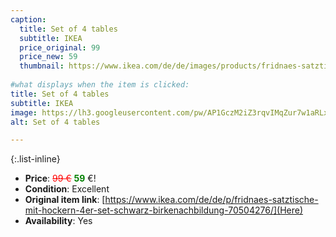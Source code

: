 ```yaml
---
caption:
  title: Set of 4 tables
  subtitle: IKEA
  price_original: 99
  price_new: 59
  thumbnail: https://www.ikea.com/de/de/images/products/fridnaes-satztische-mit-hockern-4er-set-schwarz-birkenachbildung__1038547_pe839730_s5.jpg
  
#what displays when the item is clicked:
title: Set of 4 tables
subtitle: IKEA
image: https://lh3.googleusercontent.com/pw/AP1GczM2iZ3rqvIMqZur7w1aRLxderkTh2dI2goW7mdJLaNQRBRPOhVU1z929aAWsEGhkjiHQoVEriH9FqKdPvJAJpREHslaY1vlhMpfzacpWBufCrdAaPdBRQgXFra2pD1t_N1IafYyY8UcpD4HrBqmblYhbQ=w2168-h1626-s-no-gm?authuser=0
alt: Set of 4 tables

---
```

{:.list-inline} 
- **Price**: <span style="color:red"><del>99 €</del></span> <span style="color:green">**59**</span> €!
- **Condition**: Excellent
- **Original item link**: [https://www.ikea.com/de/de/p/fridnaes-satztische-mit-hockern-4er-set-schwarz-birkenachbildung-70504276/](Here)
- **Availability**: Yes
